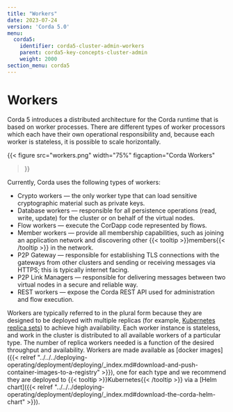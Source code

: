 ```yaml
---
title: "Workers"
date: 2023-07-24
version: 'Corda 5.0'
menu:
  corda5:
    identifier: corda5-cluster-admin-workers
    parent: corda5-key-concepts-cluster-admin
    weight: 2000
section_menu: corda5
---
```


# Workers 

Corda 5 introduces a distributed architecture for the Corda runtime that is based on worker processes. There are different types of worker processors which each have their own operational responsibility and, because each worker is stateless, it is possible to scale horizontally.

{{< 
  figure
	 src="workers.png"
   width="75%"
	 figcaption="Corda Workers"
>}}

Currently, Corda uses the following types of workers:

* Crypto workers — the only worker type that can load sensitive cryptographic material such as private keys.
* Database workers — responsible for all persistence operations (read, write, update) for the cluster or on behalf of the virtual nodes.
* Flow workers — execute the CorDapp code represented by flows.
* Member workers — provide all membership capabilities, such as joining an application network and discovering other {{< tooltip >}}members{{< /tooltip >}} in the network.
* P2P Gateway — responsible for establishing TLS connections with the gateways from other clusters and sending or receiving messages via HTTPS; this is typically internet facing.
* P2P Link Managers — responsible for delivering messages between two virtual nodes in a secure and reliable way. 
* REST workers — expose the Corda REST API used for administration and flow execution.

Workers are typically referred to in the plural form because they are designed to be deployed with multiple replicas (for example, [Kubernetes replica sets](https://kubernetes.io/docs/concepts/workloads/controllers/replicaset/)) to achieve high availability. 
Each worker instance is stateless, and work in the cluster is distributed to all available workers of a particular type. The number of replica workers needed is a function of the desired throughput and availability.
Workers are made available as [docker images]({{< relref "../../../deploying-operating/deployment/deploying/_index.md#download-and-push-container-images-to-a-registry" >}}), one for each type and we recommend they are deployed to {{< tooltip >}}Kubernetes{{< /tooltip >}} via a [Helm chart]({{< relref "../../../deploying-operating/deployment/deploying/_index.md#download-the-corda-helm-chart" >}}).
